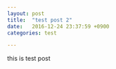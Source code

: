 ```yaml
---
layout: post
title:  "test post 2"
date:   2016-12-24 23:37:59 +0900
categories: test

---
```


this is test post
